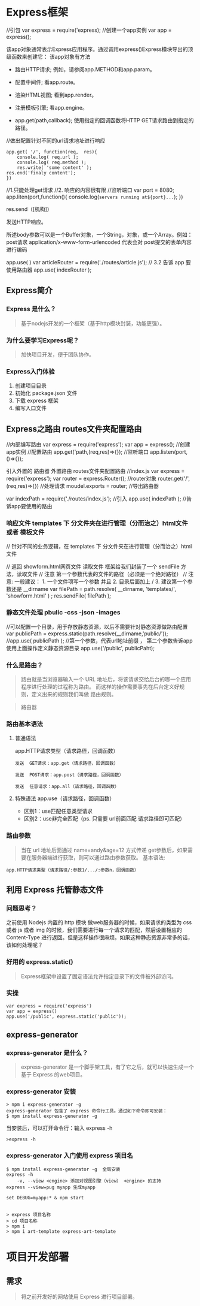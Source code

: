 # Express框架
//引包
var express = require('express);
//创建一个app实例
var app = express();

该app对象通常表示Express应用程序。通过调用express()Express模块​​导出的顶级函数来创建它：
该app对象有方法
- 路由HTTP请求; 例如，请参阅app.METHOD和app.param。
- 配置中间件; 看app.route。
- 渲染HTML视图; 看到app.render。
- 注册模板引擎; 看app.engine。

- app.get(path,callback);
使用指定的回调函数将HTTP GET请求路由到指定的路径。

//做出配置针对不同的url请求地址进行响应

    app.get( '/', function(req,  res){
        console.log( req.url );
        console.log( req.method );
        res.write( 'some content' );
    res.end('finaly content');
    })
//1.只能处理get请求
//2. 响应的内容很有限
//监听端口 
var port = 8080;
app.liten(port,function(){
    console.log(`servers running at${port}...`);
})

res.send（[机构]）

发送HTTP响应。

所述body参数可以是一个Buffer对象，一个String，对象，或一个Array。例如：
post请求
application/x-www-form-urlencoded 代表会对 post提交的表单内容进行编码

app.use( )
var articleRouter = require('./routes/article.js');
// 3.2 告诉 app 要使用路由器
app.use( indexRouter );
## Express简介
### Express 是什么？

>基于nodejs开发的一个框架（基于http模块封装，功能更强）。
### 为什么要学习Express呢？

> 加快项目开发，便于团队协作。
### Express入门体验

1. 创建项目目录
2. 初始化 package.json 文件
3. 下载 express 框架
4. 编写入口文件
## Express之路由  routes文件夹配置路由

//内部编写路由
var express = require('express');
var app = express(); //创建app实例
//配置路由
app.get('path,(req,res)=>{});
//监听端口
app.listen(port,()=>{});

引入外置的 路由器 外置路由
routes文件夹配置路由
//index.js
var express = require('express');
var router = express.Router(); //router对象
router.get('/',(req,res)=>{}) //处理请求
moudel.exports = router; //导出路由器

var indexPath = require('./routes/index.js'); //引入
app.use( indexPath ); //告诉app要使用的路由
### 响应文件 templates 下 分文件夹在进行管理（分而治之）html文件 或者 模板文件
// 针对不同的业务逻辑，在 templates 下 分文件夹在进行管理（分而治之）html文件

// 返回 showform.html网页文件 读取文件 框架给我们封装了一个 sendFile 方法，读取文件
	// 注意 第一个参数代表的文件的路径（必须是一个绝对路径）
	// 注意: 一般建议： 1. 一个文件项写一个参数 并且 2. 目录后面加上 / 3. 建议第一个参数还是 __dirname
	var filePath = path.resolve( __dirname, 'templates/', 'showform.html' ) ;
	res.sendFile( filePath );
### 静态文件处理 pbulic   -css -json -images
//可以配置一个目录，用于存放静态资源，以后不需要针对静态资源做路由配置
var publicPath = express.static(path.resolve(__dirname,'public/'));
//app.use( publicPath );
//第一个参数，代表url地址前缀 ， 第二个参数告诉app使用上面操作定义静态资源目录
app.use('/public', publicPaht); 
### 什么是路由？

> 路由就是当浏览器输入一个 URL 地址后，将该请求交给后台的哪一个应用程序进行处理的过程称为路由。
>而这样的操作需要事先在后台定义好规则，定义出来的规则我们叫做 路由规则。

>路由器 
### 路由基本语法
1. 普通语法

   app.HTTP请求类型（请求路径，回调函数）
   ```
   发送  GET请求：app.get（请求路径，回调函数）
   
   发送  POST请求：app.post（请求路径，回调函数）
   
   发送  任意请求：app.all（请求路径，回调函数）
   ```
2. 特殊语法
   app.use（请求路径，回调函数）
   + 区别1：use匹配任意类型请求
   + 区别2：use非完全匹配（ps. 只需要 url前面匹配 请求路径即可匹配）

### 路由参数
> 当在 url 地址后面通过 name=andy&age=12 方式传递 get参数后，如果需要在服务器端进行获取，则可以通过路由参数获取。
基本语法:
```
app.HTTP请求类型（请求路径/:参数1/.../:参数n，回调函数）
```
## 利用 Express 托管静态文件
### 问题思考？
之前使用 Nodejs 内置的 http 模块 做web服务器的时候，如果请求的类型为 css 或者 js 或者 img 的时候，我们需要进行每一个请求的匹配，然后设置相应的 Content-Type 进行返回。但是这样操作很麻烦。如果这种静态资源非常多的话，该如何处理呢？
### 好用的 express.static()
> Express框架中设置了固定语法允许指定目录下的文件被外部访问。
### 实操
```
var express = require('express')
var app = express()
app.use('/public', express.static('public'));

```
## express-generator
### express-generator 是什么？

> express-generator 是一个脚手架工具，有了它之后，就可以快速生成一个基于 Express 的web项目。

### express-generator 安装

```
> npm i express-generator -g
express-generator 包含了 express 命令行工具。通过如下命令即可安装：
$ npm install express-generator -g

```

当安装后，可以打开命令行：输入 express -h

```
>express -h

```
### express-generator 入门使用 express 项目名

```
$ npm install express-generator -g  全局安装
express -h
    -v, --view <engine> 添加对视图引擎（view） <engine> 的支持
express --view=pug myapp 生成myapp

set DEBUG=myapp:* & npm start


> express 项目名称
> cd 项目名称
> npm i 
> npm i art-template express-art-template
```
# 项目开发部署

## 需求

> 将之前开发好的网站使用 Express 进行项目部署。
